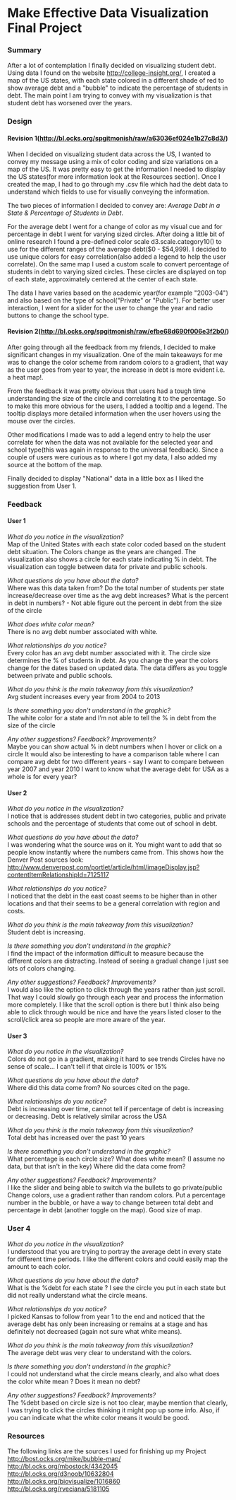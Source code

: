 # Make Effective Data Visualization Final Project
### Summary
After a lot of contemplation I finally decided on visualizing student debt.
Using data I found on the website http://college-insight.org/, I created a map
of the US states, with each state colored in a different shade of red to show
average debt and a "bubble" to indicate the percentage of students in debt. The
main point I am trying to convey with my visualization is that student debt
has worsened over the years.

### Design
#### Revision 1(http://bl.ocks.org/spgitmonish/raw/a63036ef024e1b27c8d3/)
When I decided on visualizing student data across the US, I wanted to convey my
message using a mix of color coding and size variations on a map of the US. It
was pretty easy to get the information I needed to display the US states(for more
information look at the Resources section). Once I created the map, I had to
go through my .csv file which had the debt data to understand which fields to use
for visually conveying the information.

The two pieces of information I decided to convey are: _Average Debt in a State &
Percentage of Students in Debt_.

For the average debt I went for a change of color as my visual cue and for percentage
in debt I went for varying sized circles. After doing a little bit of online
research I found a pre-defined color scale d3.scale.category10() to use for the
different ranges of the average debt($0 - $54,999). I decided to use unique
colors for easy correlation(also added a legend to help the user correlate).
On the same map I used a custom scale to convert percentage of students in debt
to varying sized circles. These circles are displayed on top of each state,
approximately centered at the center of each state.

The data I have varies based on the academic year(for example "2003-04") and also
based on the type of school("Private" or "Public"). For better user interaction,
I went for a slider for the user to change the year and radio buttons to change
the school type.

#### Revision 2(http://bl.ocks.org/spgitmonish/raw/efbe68d690f006e3f2b0/)
After going through all the feedback from my friends, I decided to make significant
changes in my visualization. One of the main takeaways for me was to change the color
scheme from random colors to a gradient, that way as the user goes from year to year,
the increase in debt is more evident i.e. a heat map!.

From the feedback it was pretty obvious that users had a tough time understanding
the size of the circle and correlating it to the percentage. So to make this more
obvious for the users, I added a tooltip and a legend. The tooltip displays more detailed
information when the user hovers using the mouse over the circles.

Other modifications I made was to add a legend entry to help the user correlate
for when the data was not available for the selected year and school type(this was
again in response to the universal feedback). Since a couple of users were curious as to
where I got my data, I also added my source at the bottom of the map.

Finally decided to display "National" data in a little box as I liked the suggestion
from User 1.

### Feedback
#### User 1  
*What do you notice in the visualization?*  
Map of the United States with each state color coded based on the student debt situation.
The Colors change as the years are changed. The visualization also shows a circle
for each state indicating % in debt. The visualization can toggle between data
for private and public schools.

*What questions do you have about the data?*       
Where was this data taken from?
Do the total number of students per state increase/decrease over time as the avg
debt increases? What is the percent in debt in numbers? - Not able figure out the
percent in debt from the size of the circle

*What does white color mean?*  
There is no avg debt number associated with white.

*What relationships do you notice?*  
Every color has an avg debt number associated with it.
The circle size determines the % of students in debt.
As you change the year the colors change for the dates based on updated data.
The data differs as you toggle between private and public schools.

*What do you think is the main takeaway from this visualization?*  
Avg student increases every year from 2004 to 2013

*Is there something you don’t understand in the graphic?*  
The white color for a state and I’m not able to tell the % in debt from the size
of the circle

*Any other suggestions? Feedback? Improvements?*  
Maybe you can show actual % in debt numbers when I hover or click on a circle
It would also be interesting to have a comparison table where I can compare avg
debt for two different years - say I want to compare between year 2007 and year 2010
I want to know what the average debt for USA as a whole is for every year?

#### User 2
*What do you notice in the visualization?*  
I notice that is addresses student debt in two categories, public and private
schools and the percentage of students that come out of school in debt.

*What questions do you have about the data?*  
I was wondering what the source was on it. You might want to add that so people
know instantly where the numbers came from. This shows how the Denver Post sources look:
http://www.denverpost.com/portlet/article/html/imageDisplay.jsp?contentItemRelationshipId=7125117

*What relationships do you notice?*    
I noticed that the debt in the east coast seems to be higher than in other locations and that their seems to be a general correlation with region and costs.

*What do you think is the main takeaway from this visualization?*  
Student debt is increasing.

*Is there something you don’t understand in the graphic?*    
I find the impact of the information difficult to measure because the different colors are distracting. Instead of seeing a gradual change I just see lots of colors changing.

*Any other suggestions? Feedback? Improvements?*  
I would also like the option to click through the years rather than just scroll.
That way I could slowly go through each year and process the information more completely.
I like that the scroll option is there but I think also being able to click through
would be nice and have the years listed closer to the scroll/click area so people
are more aware of the year.


#### User 3
*What do you notice in the visualization?*  
Colors do not go in a gradient, making it hard to see trends
Circles have no sense of scale... I can't tell if that circle is 100% or 15%

*What questions do you have about the data?*  
Where did this data come from? No sources cited on the page.

*What relationships do you notice?*  
Debt is increasing over time, cannot tell if percentage of debt is increasing or
decreasing. Debt is relatively similar across the USA

*What do you think is the main takeaway from this visualization?*  
Total debt has increased over the past 10 years

*Is there something you don’t understand in the graphic?*  
What percentage is each circle size?
What does white mean? (I assume no data, but that isn't in the key)
Where did the data come from?

*Any other suggestions? Feedback? Improvements?*  
I like the slider and being able to switch via the bullets to go private/public
Change colors, use a gradient rather than random colors. Put a percentage number
in the bubble, or have a way to change between total debt and percentage in debt
(another toggle on the map). Good size of map.

### User 4
*What do you notice in the visualization?*  
I understood that you are trying to portray the average debt in every state for
different time periods. I like the different colors and could easily map the
amount to each color.

*What questions do you have about the data?*  
What is the %debt for each state ? I see the circle you put in each state but
did not really understand what the circle means.

*What relationships do you notice?*  
I picked Kansas to follow from year 1 to the end and noticed that the average
debt has only been increasing or remains at a stage and has definitely not
decreased (again not sure what white means).

*What do you think is the main takeaway from this visualization?*  
The average debt was very clear to understand with the colors.

*Is there something you don’t understand in the graphic?*  
I could not understand what the circle means clearly, and also what does the
color white mean ? Does it mean no debt?

*Any other suggestions? Feedback? Improvements?*  
The %debt based on circle size is not too clear, maybe mention that clearly,
I was trying to click the circles thinking it might pop up some info.
Also, if you can indicate what the white color means it would be good.

### Resources
The following links are the sources I used for finishing up my Project  
http://bost.ocks.org/mike/bubble-map/  
http://bl.ocks.org/mbostock/4342045  
http://bl.ocks.org/d3noob/10632804  
http://bl.ocks.org/biovisualize/1016860  
http://bl.ocks.org/rveciana/5181105  

